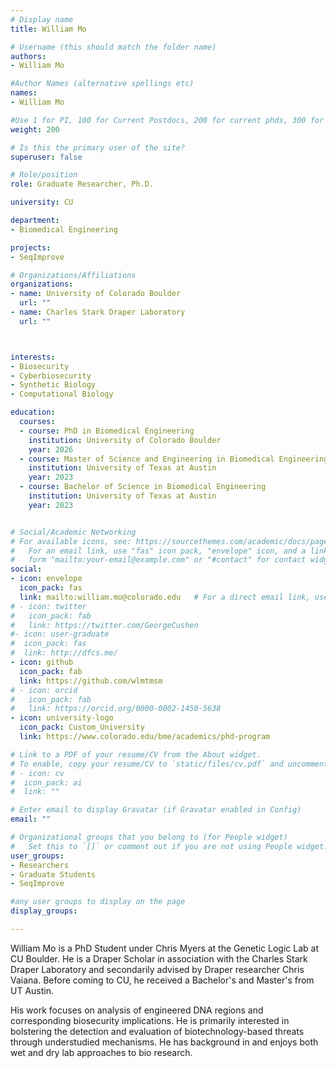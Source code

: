 ```yaml
---
# Display name
title: William Mo

# Username (this should match the folder name)
authors:
- William Mo

#Author Names (alternative spellings etc)
names:
- William Mo

#Use 1 for PI, 100 for Current Postdocs, 200 for current phds, 300 for current masters, 400 for current undergrads, 800 for alum postdocs, 810 for alum phds, 820 for alum masters, and 830 for alum undergrads, 900 for tools, 1000 for projects, 900 for tools, 1000 for projects
weight: 200

# Is this the primary user of the site?
superuser: false

# Role/position
role: Graduate Researcher, Ph.D.

university: CU

department:
- Biomedical Engineering

projects:
- SeqImprove

# Organizations/Affiliations
organizations:
- name: University of Colorado Boulder
  url: ""
- name: Charles Stark Draper Laboratory
  url: ""



interests:
- Biosecurity
- Cyberbiosecurity
- Synthetic Biology
- Computational Biology

education:
  courses:
  - course: PhD in Biomedical Engineering
    institution: University of Colorado Boulder
    year: 2026
  - course: Master of Science and Engineering in Biomedical Engineering
    institution: University of Texas at Austin
    year: 2023 
  - course: Bachelor of Science in Biomedical Engineering
    institution: University of Texas at Austin
    year: 2023


# Social/Academic Networking
# For available icons, see: https://sourcethemes.com/academic/docs/page-builder/#icons
#   For an email link, use "fas" icon pack, "envelope" icon, and a link in the
#   form "mailto:your-email@example.com" or "#contact" for contact widget.
social:
- icon: envelope
  icon_pack: fas
  link: mailto:william.mo@colorado.edu   # For a direct email link, use "mailto:test@example.org".
# - icon: twitter
#   icon_pack: fab
#   link: https://twitter.com/GeorgeCushen
#- icon: user-graduate
#  icon_pack: fas
#  link: http://dfcs.me/
- icon: github
  icon_pack: fab
  link: https://github.com/wlmtmsm
# - icon: orcid
#   icon_pack: fab
#   link: https://orcid.org/0000-0002-1450-5638
- icon: university-logo
  icon_pack: Custom_University
  link: https://www.colorado.edu/bme/academics/phd-program

# Link to a PDF of your resume/CV from the About widget.
# To enable, copy your resume/CV to `static/files/cv.pdf` and uncomment the lines below.
# - icon: cv
#  icon_pack: ai
#  link: ""

# Enter email to display Gravatar (if Gravatar enabled in Config)
email: ""

# Organizational groups that you belong to (for People widget)
#   Set this to `[]` or comment out if you are not using People widget.
user_groups:
- Researchers
- Graduate Students
- SeqImprove

#any user groups to display on the page
display_groups:

---
```


William Mo is a PhD Student under Chris Myers at the Genetic Logic Lab at CU Boulder. He is a Draper Scholar in association with the Charles Stark Draper Laboratory and secondarily advised by Draper researcher Chris Vaiana. Before coming to CU, he received a Bachelor's and Master's from UT Austin.

His work focuses on analysis of engineered DNA regions and corresponding biosecurity implications. He is primarily interested in bolstering the detection and evaluation of biotechnology-based threats through understudied mechanisms. He has background in and enjoys both wet and dry lab approaches to bio research.
